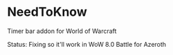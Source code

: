 # NeedToKnow
Timer bar addon for World of Warcraft

Status: Fixing so it'll work in WoW 8.0 Battle for Azeroth
